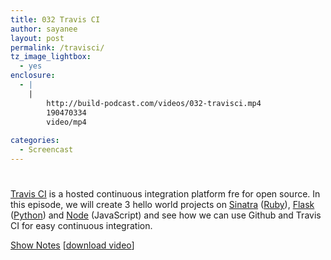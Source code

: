 ```yaml
---
title: 032 Travis CI
author: sayanee
layout: post
permalink: /travisci/
tz_image_lightbox:
  - yes
enclosure:
  - |
    |
        http://build-podcast.com/videos/032-travisci.mp4
        190470334
        video/mp4
        
categories:
  - Screencast
---
```

# 

[Travis CI][1] is a hosted continuous integration platform fre for open source. In this episode, we will create 3 hello world projects on [Sinatra][2] ([Ruby][3]), [Flask][4] ([Python][5]) and [Node][6] (JavaScript) and see how we can use Github and Travis CI for easy continuous integration.

 [1]: https://travis-ci.org/
 [2]: http://www.sinatrarb.com/
 [3]: http://www.ruby-lang.org/en/
 [4]: http://flask.pocoo.org/
 [5]: http://www.python.org/
 [6]: http://nodejs.org/

[Show Notes][7] [[download video][8]]

 [7]: https://github.com/sayanee/Build-Podcast/tree/master/032-travisci
 [8]: http://build-podcast.com/videos/032-travisci.mp4